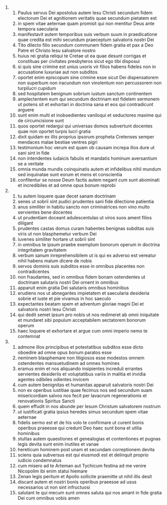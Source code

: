 <ol>
  <li>
    <ol>
      <li>Paulus servus Dei apostolus autem Iesu Christi secundum fidem electorum Dei et agnitionem veritatis quae secundum pietatem est</li>
      <li>in spem vitae aeternae quam promisit qui non mentitur Deus ante tempora saecularia</li>
      <li>manifestavit autem temporibus suis verbum suum in praedicatione quae credita est mihi secundum praeceptum salvatoris nostri Dei</li>
      <li>Tito dilecto filio secundum communem fidem gratia et pax a Deo Patre et Christo Iesu salvatore nostro</li>
      <li>huius rei gratia reliqui te Cretae ut ea quae desunt corrigas et constituas per civitates presbyteros sicut ego tibi disposui</li>
      <li>si quis sine crimine est unius uxoris vir filios habens fideles non in accusatione luxuriae aut non subditos</li>
      <li>oportet enim episcopum sine crimine esse sicut Dei dispensatorem non superbum non iracundum non vinolentum non percussorem non turpilucri cupidum</li>
      <li>sed hospitalem benignum sobrium iustum sanctum continentem</li>
      <li>amplectentem eum qui secundum doctrinam est fidelem sermonem ut potens sit et exhortari in doctrina sana et eos qui contradicunt arguere</li>
      <li>sunt enim multi et inoboedientes vaniloqui et seductores maxime qui de circumcisione sunt</li>
      <li>quos oportet redargui qui universas domos subvertunt docentes quae non oportet turpis lucri gratia</li>
      <li>dixit quidam ex illis proprius ipsorum propheta Cretenses semper mendaces malae bestiae ventres pigri</li>
      <li>testimonium hoc verum est quam ob causam increpa illos dure ut sani sint in fide</li>
      <li>non intendentes iudaicis fabulis et mandatis hominum aversantium se a veritate</li>
      <li>omnia munda mundis coinquinatis autem et infidelibus nihil mundum sed inquinatae sunt eorum et mens et conscientia</li>
      <li>confitentur se nosse Deum factis autem negant cum sunt abominati et incredibiles et ad omne opus bonum reprobi</li>
    </ol>
  </li>
  <li>
    <ol>
      <li>tu autem loquere quae decet sanam doctrinam</li>
      <li>senes ut sobrii sint pudici prudentes sani fide dilectione patientia</li>
      <li>anus similiter in habitu sancto non criminatrices non vino multo servientes bene docentes</li>
      <li>ut prudentiam doceant adulescentulas ut viros suos ament filios diligant</li>
      <li>prudentes castas domus curam habentes benignas subditas suis viris ut non blasphemetur verbum Dei</li>
      <li>iuvenes similiter hortare ut sobrii sint</li>
      <li>in omnibus te ipsum praebe exemplum bonorum operum in doctrina integritatem gravitatem</li>
      <li>verbum sanum inreprehensibilem ut is qui ex adverso est vereatur nihil habens malum dicere de nobis</li>
      <li>servos dominis suis subditos esse in omnibus placentes non contradicentes</li>
      <li>non fraudantes, sed in omnibus fidem bonam ostendentes ut doctrinam salutaris nostri Dei ornent in omnibus</li>
      <li>apparuit enim gratia Dei salutaris omnibus hominibus</li>
      <li>erudiens nos ut abnegantes impietatem et saecularia desideria sobrie et iuste et pie vivamus in hoc saeculo</li>
      <li>expectantes beatam spem et adventum gloriae magni Dei et salvatoris nostri Iesu Christi</li>
      <li>qui dedit semet ipsum pro nobis ut nos redimeret ab omni iniquitate et mundaret sibi populum acceptabilem sectatorem bonorum operum</li>
      <li>haec loquere et exhortare et argue cum omni imperio nemo te contemnat</li>
    </ol>
  </li>
  <li>
    <ol>
      <li>admone illos principibus et potestatibus subditos esse dicto oboedire ad omne opus bonum paratos esse</li>
      <li>neminem blasphemare non litigiosos esse modestos omnem ostendentes mansuetudinem ad omnes homines</li>
      <li>eramus enim et nos aliquando insipientes increduli errantes servientes desideriis et voluptatibus variis in malitia et invidia agentes odibiles odientes invicem</li>
      <li>cum autem benignitas et humanitas apparuit salvatoris nostri Dei</li>
      <li>non ex operibus iustitiae quae fecimus nos sed secundum suam misericordiam salvos nos fecit per lavacrum regenerationis et renovationis Spiritus Sancti</li>
      <li>quem effudit in nos abunde per Iesum Christum salvatorem nostrum</li>
      <li>ut iustificati gratia ipsius heredes simus secundum spem vitae aeternae</li>
      <li>fidelis sermo est et de his volo te confirmare ut curent bonis operibus praeesse qui credunt Deo haec sunt bona et utilia hominibus</li>
      <li>stultas autem quaestiones et genealogias et contentiones et pugnas legis devita sunt enim inutiles et vanae</li>
      <li>hereticum hominem post unam et secundam correptionem devita</li>
      <li>sciens quia subversus est qui eiusmodi est et delinquit proprio iudicio condemnatus</li>
      <li>cum misero ad te Arteman aut Tychicum festina ad me venire Nicopolim ibi enim statui hiemare</li>
      <li>Zenan legis peritum et Apollo sollicite praemitte ut nihil illis desit</li>
      <li>discant autem et nostri bonis operibus praeesse ad usus necessarios ut non sint infructuosi</li>
      <li>salutant te qui mecum sunt omnes saluta qui nos amant in fide gratia Dei cum omnibus vobis amen</li>
    </ol>
  </li>
</ol>